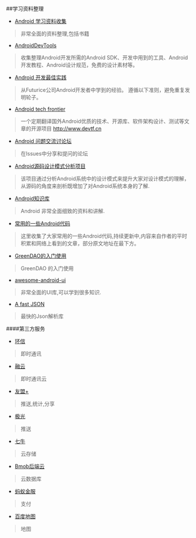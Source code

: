 ##学习资料整理

- [Android 学习资料收集](https://github.com/Freelander/Android_Data)
>非常全面的资料整理,包括书籍

- [AndroidDevTools](https://github.com/inferjay/AndroidDevTools)
>收集整理Android开发所需的Android SDK、开发中用到的工具、Android开发教程、Android设计规范，免费的设计素材等。

- [Android 开发最佳实践](https://github.com/futurice/android-best-practices/blob/master/translations/Chinese/README.cn.md)
>从Futurice公司Android开发者中学到的经验。 遵循以下准则，避免重复发明轮子。

- [Android tech frontier](https://github.com/bboyfeiyu/android-tech-frontier)
>一个定期翻译国外Android优质的技术、开源库、软件架构设计、测试等文章的开源项目 http://www.devtf.cn

- [Android 问题交流讨论坛](https://github.com/android-cn/android-discuss)
>在Issues中分享和提问的论坛

- [Android源码设计模式分析项目](https://github.com/simple-android-framework-exchange/android_design_patterns_analysis)
> 该项目通过分析Android系统中的设计模式来提升大家对设计模式的理解，从源码的角度来剖析既增加了对Android系统本身的了解.

- [Android知识库](http://lib.csdn.net/base/15)
> Android 非常全面细致的资料和讲解.

- [常用的一些Android代码](https://github.com/jiang111/awesome-android-tips/blob/master/README.md)
> 这里收集了大家常用的一些Android代码,持续更新中,内容来自作者的平时积累和网络上看到的文章，部分原文地址在最下方。

- [GreenDAO的入门使用](https://github.com/tangqi92/MyGreenDAO)
> GreenDAO 的入门使用

- [awesome-android-ui](https://github.com/wasabeef/awesome-android-ui)
> 非常全面的UI库,可以学到很多知识.

- [A fast JSON](https://github.com/alibaba/fastjson)
> 最快的Json解析库

####第三方服务

- [环信](http://www.easemob.com/product/cs?utm_source=baidu-pp)
> 即时通讯

- [融云](http://www.rongcloud.cn)
> 即时通讯云

- [友盟+](http://www.umeng.com/)
> 推送,统计,分享

- [极光](https://www.jiguang.cn/push)
> 推送

- [七牛](https://portal.qiniu.com/signin)
> 云存储

- [Bmob后端云](http://www.bmob.cn/)
> 云数据库

- [蚂蚁金服](https://open.alipay.com/platform/home.htm)
> 支付

- [百度地图](http://lbsyun.baidu.com/)
> 地图

